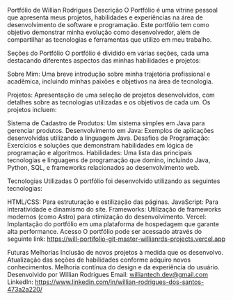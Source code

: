 Portfólio de Willian Rodrigues
Descrição
O Portfólio é uma vitrine pessoal que apresenta meus projetos, habilidades e experiências na área de desenvolvimento de software e programação. 
Este portfólio tem como objetivo demonstrar minha evolução como desenvolvedor, além de compartilhar as tecnologias e ferramentas que utilizo em meu trabalho.

Seções do Portfólio
O portfólio é dividido em várias seções, cada uma destacando diferentes aspectos das minhas habilidades e projetos:

Sobre Mim: Uma breve introdução sobre minha trajetória profissional e acadêmica, incluindo minhas paixões e objetivos na área de tecnologia.

Projetos: Apresentação de uma seleção de projetos desenvolvidos, com detalhes sobre as tecnologias utilizadas e os objetivos de cada um. Os projetos incluem:

Sistema de Cadastro de Produtos: Um sistema simples em Java para gerenciar produtos.
Desenvolvimento em Java: Exemplos de aplicações desenvolvidas utilizando a linguagem Java.
Desafios de Programação: Exercícios e soluções que demonstram habilidades em lógica de programação e algoritmos.
Habilidades: Uma lista das principais tecnologias e linguagens de programação que domino, incluindo Java, Python, SQL, e frameworks relacionados ao desenvolvimento web.

Tecnologias Utilizadas
O portfólio foi desenvolvido utilizando as seguintes tecnologias:

HTML/CSS: Para estruturação e estilização das páginas.
JavaScript: Para interatividade e dinamismo do site.
Frameworks: Utilização de frameworks modernos (como Astro) para otimização do desenvolvimento.
Vercel: Implantação do portfólio em uma plataforma de hospedagem que garante alta performance.
Acesso
O portfólio pode ser acessado através do seguinte link: https://will-portifolio-git-master-willianrds-projects.vercel.app

Futuras Melhorias
Inclusão de novos projetos à medida que os desenvolvo.
Atualização das seções de habilidades conforme adquiro novos conhecimentos.
Melhoria contínua do design e da experiência do usuário.
Desenvolvido por Willian Rodrigues
Email: williantech.dev@gmail.com
LinkedIn: https://www.linkedin.com/in/willian-rodrigues-dos-santos-473a2a220/
